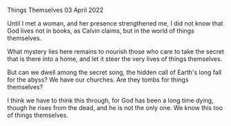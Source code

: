 Things Themselves
03 April 2022

Until I met a woman,
and her presence strengthened me,
I did not know that God lives
not in books, as Calvin claims,
but in the world of things themselves.

What mystery lies here
remains to nourish those who care
to take the secret that is there
into a home, and let it steer
the very lives of things themselves.

But can we dwell among
the secret song, the hidden call
of Earth's long fall for the abyss?
We have our churches.
Are they tombs for things themselves?

I think we have to think this through,
for God has been a long time dying,
though he rises from the dead,
and he is not the only one.
We know this too of things themselves.  